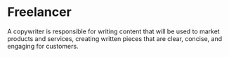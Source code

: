 # Freelancer
A copywriter is responsible for writing content that will be used to market products and services, creating written pieces that are clear, concise, and engaging for customers.
